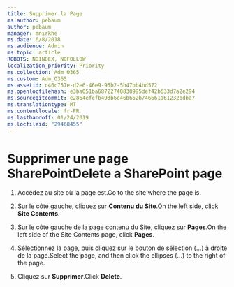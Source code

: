 ```yaml
---
title: Supprimer la Page
ms.author: pebaum
author: pebaum
manager: mnirkhe
ms.date: 6/8/2018
ms.audience: Admin
ms.topic: article
ROBOTS: NOINDEX, NOFOLLOW
localization_priority: Priority
ms.collection: Adm_O365
ms.custom: Adm_O365
ms.assetid: c46c757e-d2e6-46e9-95b2-5b47bb4bd572
ms.openlocfilehash: e3ba051ba68722740838995def42b633d7a2e294
ms.sourcegitcommit: e2864efcfb493b6e46b662b746661a61232bdba7
ms.translationtype: MT
ms.contentlocale: fr-FR
ms.lasthandoff: 01/24/2019
ms.locfileid: "29468455"
---
```

# <a name="delete-a-sharepoint-page"></a><span data-ttu-id="5a76e-102">Supprimer une page SharePoint</span><span class="sxs-lookup"><span data-stu-id="5a76e-102">Delete a SharePoint page</span></span>

1. <span data-ttu-id="5a76e-103">Accédez au site où la page est.</span><span class="sxs-lookup"><span data-stu-id="5a76e-103">Go to the site where the page is.</span></span>
    
2. <span data-ttu-id="5a76e-104">Sur le côté gauche, cliquez sur **Contenu du Site**.</span><span class="sxs-lookup"><span data-stu-id="5a76e-104">On the left side, click **Site Contents**.</span></span>
    
3. <span data-ttu-id="5a76e-105">Sur le côté gauche de la page contenu du Site, cliquez sur **Pages**.</span><span class="sxs-lookup"><span data-stu-id="5a76e-105">On the left side of the Site Contents page, click **Pages**.</span></span>
    
4. <span data-ttu-id="5a76e-106">Sélectionnez la page, puis cliquez sur le bouton de sélection (...) à droite de la page.</span><span class="sxs-lookup"><span data-stu-id="5a76e-106">Select the page, and then click the ellipses (...) to the right of the page.</span></span>
    
5. <span data-ttu-id="5a76e-107">Cliquez sur **Supprimer**.</span><span class="sxs-lookup"><span data-stu-id="5a76e-107">Click **Delete**.</span></span>
    


